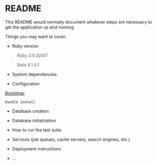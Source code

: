 # README

This README would normally document whatever steps are necessary to get the
application up and running.

Things you may want to cover:

* Ruby version
  
> Ruby 3.0.2p107

> Rails 6.1.4.1

* System dependencies

* Configuration
  
[Bootstrap](https://getbootstrap.com/docs/5.1/getting-started/download/#rubygems)
```
bundle install
```

* Database creation

* Database initialization

* How to run the test suite

* Services (job queues, cache servers, search engines, etc.)

* Deployment instructions

* ...

<!-- 
    Instalacao Rails
https://gorails.com/setup/ubuntu/21.04#ruby-rbenv


sudo service postgresql start
sudo -u postgres createuser admin -s
sudo -u postgres psql

    Com Docker Desktop no Windows
Setar arquivo docker-compose.yml
Executar docker compose up

CREATE ROLE admin WITH LOGIN PASSWORD 'admin';
ALTER ROLE admin with CREATEDB;

Erro ao executar rails server -> Webpacker configuration file not found
Soluçao: rails webpacker:install

    Gerar Controller
rails generate controller <nome_do_controller>
Ex: rails generate controller static_pages
Pasta criada em app/controller e app/views
Template da view e açoes do controller devem ter o mesmo nome por convenção (Convention Over Configuration)

    Setar Rota
config/routes.rb

    Renomear StyleSheet
app/assets/stylesheets
application.css -> application.scss

    Criar Partials
app/views/layouts/application.html.erb
=> yield: injeta os filhos dos outros controllers
Criar: _header.html.erb

    Models
rails generate scaffold Contact name:string phone:string -> cria os arquivos referentes ao banco
rails db:migrate -> gera o banco
rails routes -> mostra as rotas
-->